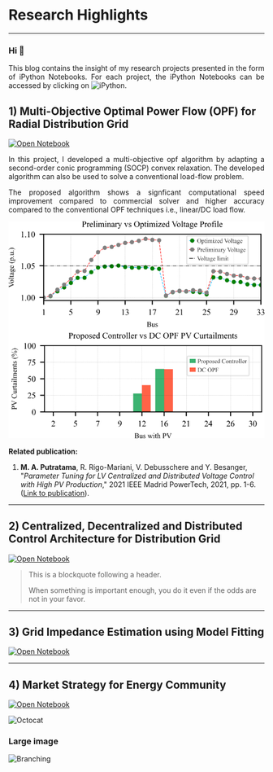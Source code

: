 # Research Highlights
---
<div style="text-align: justify">
  
### Hi 👋
  
This blog contains the insight of my research projects presented in the form of iPython Notebooks. For each project, the iPython Notebooks can be accessed by clicking on ![iPython](https://img.shields.io/badge/Jupyter-Open_Notebook-orange?logo=Jupyter).

</div>


## 1) Multi-Objective Optimal Power Flow (OPF) for Radial Distribution Grid

[![Open Notebook](https://img.shields.io/badge/Jupyter-Open_Notebook-orange?logo=Jupyter)](Projects/01_OPF_Multi_Objective.html)

<div style="text-align: justify">In this project, I developed a multi-objective opf algorithm by adapting a second-order conic programming (SOCP) convex relaxation. The developed algorithm can also be used to solve a conventional load-flow problem. 

The proposed algorithm shows a signficant computational speed improvement compared to commercial solver and higher accuracy compared to the conventional OPF techniques i.e., linear/DC load flow.

</div>


<center><img src="Projects/images/01/OPF.png"/></center>

**Related publication:** 
1) **M. A. Putratama**, R. Rigo-Mariani, V. Debusschere and Y. Besanger, "_Parameter Tuning for LV Centralized and Distributed Voltage Control with High PV Production_," 2021 IEEE Madrid PowerTech, 2021, pp. 1-6. ([Link to publication](https://doi.org/10.1109/PowerTech46648.2021.9494802)).

---

## 2) Centralized, Decentralized and Distributed Control Architecture for Distribution Grid

[![Open Notebook](https://img.shields.io/badge/Jupyter-Open_Notebook-orange?logo=Jupyter)](Projects/02_Control_Architecture.html)

> This is a blockquote following a header.
>
> When something is important enough, you do it even if the odds are not in your favor.

---

## 3) Grid Impedance Estimation using Model Fitting

[![Open Notebook](https://img.shields.io/badge/Jupyter-Open_Notebook-orange?logo=Jupyter)](Projects/03_Impedance_Fitting_algorithm.html)


---

## 4) Market Strategy for Energy Community

[![Open Notebook](https://img.shields.io/badge/Jupyter-Open_Notebook-orange?logo=Jupyter)](Projects/04_Community_market.html)




![Octocat](https://github.githubassets.com/images/icons/emoji/octocat.png)

### Large image

![Branching](https://guides.github.com/activities/hello-world/branching.png)


